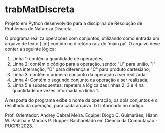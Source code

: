 # trabMatDiscreta
Projeto em Python desenvolvido para a disciplina de Resolução de Problemas de Natureza Discreta.

O programa realiza operações com conjuntos, utilizando como entrada um arquivo de texto (.txt) contido no diretório raiz do 'main.py'.
O arquivo deve conter a seguinte lógica:

1. Linha 1: contém a quantidade de operações;
2. Linha 2: contém o código para a operação, sendo: "U" para união, "I" para interseção, "D" para diferença e "C" para produto cartesiano;
3. Linha 3: contém o primeiro conjunto da operação a ser realizada;
4. Linha 4: Contém o segundo conjunto da operação a ser realizada;
5. Linha 5 e subsequentes: repetem a lógica das linhas 2, 3 e 4 na quantidade de vezes informada na linha 1.

A resposta do programa exibe o nome da operação, os dois conjuntos e o resultado da operação, para cada arquivo .txt informado no código.

Prof. Orientador: Andrey Cabral Meira.
Equipe: Diogo C. Guimarães, Hiann W. Padilha e Marcos P. Ruppel.
Bacharelado em Ciência da Computação - PUCPR 2023.
